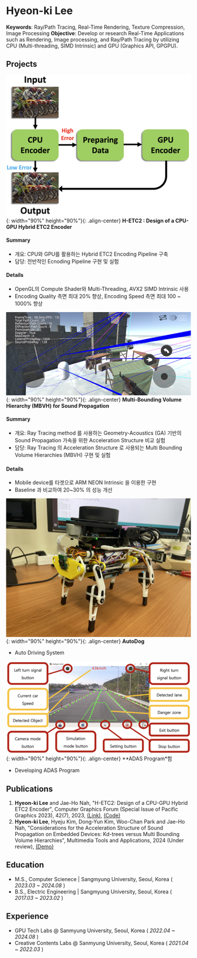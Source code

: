 # Hyeon-ki Lee
**Keywords**: Ray/Path Tracing, Real-Time Rendering, Texture Compression, Image Processing 
**Objective**: Develop or research Real-Time Applications such as Rendering, Image processing, and Ray/Path Tracing by utilizing CPU (Multi-threading, SIMD Intrinsic) and GPU (Graphics API, GPGPU).

## Projects
![fig:H-ETC2](./assets/H-ETC2.png){: width="90%" height="90%"}{: .align-center}
**H-ETC2 : Design of a CPU-GPU Hybrid ETC2 Encoder**
#### Summary
- 개요: CPU와 GPU를 활용하는 Hybrid ETC2 Encoding Pipeline 구축
- 담당: 전반적인 Ecnoding Pipeline 구현 및 실험
#### Details
- OpenGL의 Compute Shader와 Multi-Threading, AVX2 SIMD Intrinsic 사용
- Encoding Quality 측면 최대 20% 향상, Encoding Speed 측면 최대 100 ~ 1000% 향상
  

![fig:MBVH](./assets/MBVH.png){: width="90%" height="90%"}{: .align-center}
**Multi-Bounding Volume Hierarchy (MBVH) for Sound Propagation**
#### Summary
- 개요: Ray Tracing method 를 사용하는 Geometry-Acoustics (GA) 기반의 Sound Propagation 가속을 위한 Acceleration Structure 비교 실험
- 담당: Ray Tracing 의 Acceleration Structure 로 사용되는 Multi Bounding Volume Hierarchies (MBVH) 구현 및 실험
#### Details
- Mobile device를 타겟으로 ARM NEON Intrinsic 을 이용한 구현
- Baseline 과 비교하여 20~30% 의 성능 개선

![fig:Auto](./assets/AUTODOG.jpeg){: width="90%" height="90%"}{: .align-center}
**AutoDog**
- Auto Driving System

![fig:ADAS](./assets/ADAS.png){: width="90%" height="90%"}{: .align-center}
**ADAS Program*험
- Developing ADAS Program

## Publications
1. **Hyeon-ki Lee** and Jae-Ho Nah, "H-ETC2: Design of a CPU-GPU Hybrid ETC2 Encoder", Computer Graphics Forum (Special Issue of Pacific Graphics 2023), 42(7), 2023, [(Link)](https://onlinelibrary.wiley.com/doi/10.1111/cgf.14969?af=R), [(Code)](https://github.com/gusrlLee/HETC2)
2. **Hyeon-ki Lee**, Hyeju Kim, Dong-Yun Kim, Woo-Chan Park and Jae-Ho Nah, "Considerations for the Acceleration Structure of Sound Propagation on Embedded Devices: Kd-trees versus Multi Bounding Volume Hierarchies", Multimedia Tools and Applications, 2024 (Under review), [(Demo)]()

## Education
- M.S., Computer Scienece	 | Sangmyung University, Seoul, Korea ( _2023.03 ~ 2024.08_ )			        		
- B.S., Electric Engineering | Sangmyung University, Seoul, Korea ( _2017.03 ~ 2023.02_ )

## Experience
- GPU Tech Labs @ Sanmyung University, Seoul, Korea ( _2022.04 ~ 2024.08_ )
- Creative Contents Labs @ Sanmyung University, Seoul, Korea ( _2021.04 ~ 2022.03_ )